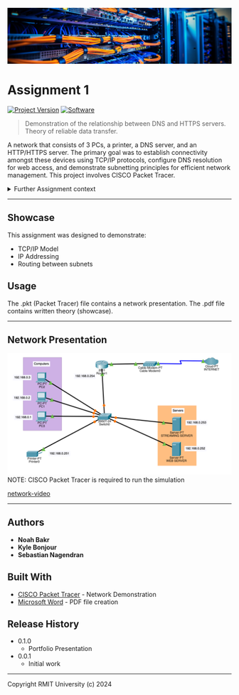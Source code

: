 [![header][header-url]][header-link]

# Assignment 1
[![Project Version][version-image]][version-url]
[![Software][Software-image]][Software-url]

> Demonstration of the relationship between DNS and HTTPS servers. Theory of reliable data transfer.


A network that consists of 3 PCs, a printer, a DNS server, and an HTTP/HTTPS server. The primary goal was to establish connectivity amongst these devices using TCP/IP protocols, configure DNS resolution for web access, and demonstrate subnetting principles for efficient network management. This project involves CISCO Packet Tracer.

<details>
   <summary>Further Assignment context</summary>
   <br>
   The network is configured using TCP/IP protocols to facilitate reliable data transmission between devices. Setting up the DNS server to host a domain and redirect requests to the HTTPS server, which serves a secure website was a key objective of the Packet Tracer component.
   <br><br>
   Subnet allocation (mask &amp; host number) is calculated to optimize network efficiency. The assignment explores subnetting principles; demonstrates how packets travel through the network; highlights routing decisions and packet forwarding mechanisms. This approach aims to deepen the understanding of network design, protocol implementation, and the operational dynamics of essential network services like DNS and HTTPS.
</details>

---
## Showcase

This assignment was designed to demonstrate:

* TCP/IP Model
* IP Addressing
* Routing between subnets

## Usage

The .pkt (Packet Tracer) file contains a network presentation.
The .pdf file contains written theory (showcase).

---
## Network Presentation
[![header][packet-tracer-image]][pkt-file-url]
NOTE: CISCO Packet Tracer is required to run the simulation

[network-video]

---
## Authors

* **Noah Bakr**
* **Kyle Bonjour**
* **Sebastian Nagendran**

## Built With

* [CISCO Packet Tracer](https://www.netacad.com/courses/packet-tracer) - Network Demonstration
* [Microsoft Word](https://www.microsoft.com/en-au/microsoft-365/word) - PDF file creation

## Release History

* 0.1.0
    * Portfolio Presentation
* 0.0.1
    * Initial work

---

Copyright RMIT University (c) 2024

<!-- Markdown link & img dfn's -->

[header-url]: ../DCNC-Header.png
[header-link]: https://github.com/Noah-Bakr

[version-image]: https://img.shields.io/badge/Version-1.0.0-brightgreen?style=for-the-badge&logo=appveyor
[version-url]: https://img.shields.io/badge/version-1.0.0-green
[Software-image]: https://img.shields.io/badge/cisco-packet--tracer?style=for-the-badge&logo=cisco&logoColor=%231BA0D7&label=Packet%20Tracer&color=%231BA0D7
[Software-url]: https://img.shields.io/badge/cisco-packet--tracer?style=for-the-badge&logo=cisco&logoColor=%231BA0D7&label=Packet%20Tracer&color=%231BA0D7

[packet-tracer-image]: Network-Setup.png
[pkt-file-url]: https://github.com/Noah-Bakr/Data-Communication-and-Net-Centric-Computing/blob/main/Assignment%201/DCNC%20Assignment%201.pkt
[network-video]: https://github.com/user-attachments/assets/a1bdb97d-daf8-4743-9b8c-763220fc7b37
